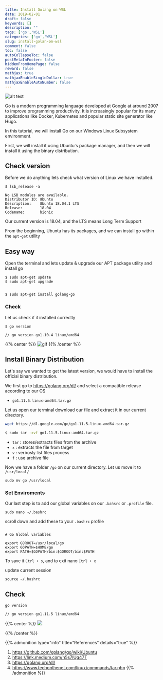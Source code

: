 ```yaml
---
title: Install Golang on WSL
date: 2019-02-01
draft: false
keywords: []
description: ""
tags: ['go','WSL']
categories: ['go','WSL']
slug: install-golan-on-wsl
comment: false
toc: false
autoCollapseToc: false
postMetaInFooter: false
hiddenFromHomePage: false
reward: false
mathjax: true
mathjaxEnableSingleDollar: true
mathjaxEnableAutoNumber: false
---
```



![alt text][img1]

Go is a modern programming language developed at Google at around 2007 to improve programming productivity. 
It is increasingly popular for its many applications like Docker, Kubernetes and popular static site generator like Hugo.

In this tutorial, we will install Go on our Windows Linux Subsystem environment.

First, we will install it using Ubuntu's package manager, and then we will install it using the binary distribution.


<!--more-->

## Check version

Before we do anything lets check what version of Linux we have installed.

```#
$ lsb_release -a

No LSB modules are available.
Distributor ID: Ubuntu
Description:    Ubuntu 18.04.1 LTS
Release:        18.04
Codename:       bionic
```

Our current version is 18.04, and the LTS means Long Term Support

From the beginning, Ubuntu has its packages, and we can install go within the `apt-get` utility

## Easy way

Open the terminal  and lets update & upgrade our APT package utility  and install go
```$
$ sudo apt-get update
$ sudo apt-get upgrade


$ sudo apt-get install golang-go
```
### Check

Let us check if it installed correctly
```$
$ go version

// go version go1.10.4 linux/amd64
```

{{% center %}}
![gif](https://media.giphy.com/media/12NUbkX6p4xOO4/giphy.gif)
{{% /center %}}


##  Install Binary Distribution
Let's say we wanted to get the latest version, we would have to install the official binary distribution.

We first go to https://golang.org/dl/ and select a compatible release according to our OS

- `go1.11.5.linux-amd64.tar.gz`

Let us open our terminal download our file and extract it in our current directory.
```bash
wget https://dl.google.com/go/go1.11.5.linux-amd64.tar.gz

$ sudo tar -xvf go1.11.5.linux-amd64.tar.gz
```

- `tar` : stores/extracts files from the archive
- `x`  : extracts the file from target
- `v`  : verbosly list files process
- `f`  :  use archive file

Now we have a folder `/go` on our current directory. Let us move it to `/usr/local/`

```$
sudo mv go /usr/local
```

### Set Enviroments

Our last step is to add our global variables on our `.bahsrc` or `.profile` file.

```$
sudo nano ~/.bashrc
```
scroll down and add these to your `.bashrc` profile

```$

# Go Global variables

export GOROOT=/usr/local/go
export GOPATH=$HOME/go
export PATH=$GOPATH/bin:$GOROOT/bin:$PATH
```
To save it  `Ctrl + o`, and to exit nano `Ctrl + x`

update current session

```$
source ~/.bashrc
```

## Check 

```$
go version

// go version go1.11.5 linux/amd64
```

{{% center %}}
![](https://media.giphy.com/media/3o7TKP9ln2Dr6ze6f6/giphy.gif)

{{% /center %}}

{{% admonition type="info" title="References" details="true" %}}
1. https://github.com/golang/go/wiki/Ubuntu
2. https://link.medium.com/n5s7IUg47T
3. https://golang.org/dl/
4. https://www.techonthenet.com/linux/commands/tar.php
{{% /admonition %}}

[img1]: /images/installing-golan-on-wsl/golang_WLS.png